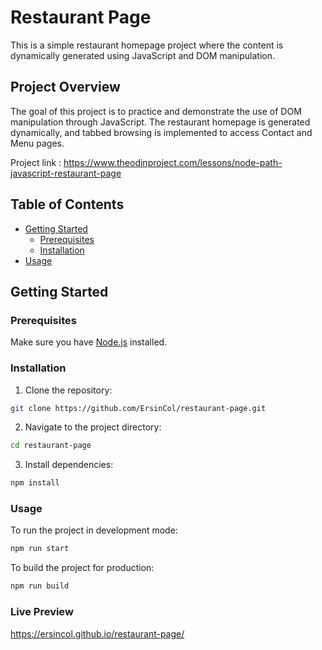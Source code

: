 ﻿# Restaurant Page

This is a simple restaurant homepage project where the content is dynamically generated using JavaScript and DOM manipulation.

## Project Overview

The goal of this project is to practice and demonstrate the use of DOM manipulation through JavaScript. The restaurant homepage is generated dynamically, and tabbed browsing is implemented to access Contact and Menu pages.

Project link : https://www.theodinproject.com/lessons/node-path-javascript-restaurant-page

## Table of Contents

- [Getting Started](#getting-started)
    - [Prerequisites](#prerequisites)
    - [Installation](#installation)
- [Usage](#usage)

## Getting Started

### Prerequisites

Make sure you have [Node.js](https://nodejs.org/) installed.

### Installation

1. Clone the repository:

```bash
git clone https://github.com/ErsinCol/restaurant-page.git
```

2. Navigate to the project directory:
```bash
cd restaurant-page
```
   
3. Install dependencies:
```bash
npm install
```

### Usage
To run the project in development mode:
```bash
npm run start
```

To build the project for production:
```bash
npm run build
```

### Live Preview
https://ersincol.github.io/restaurant-page/

